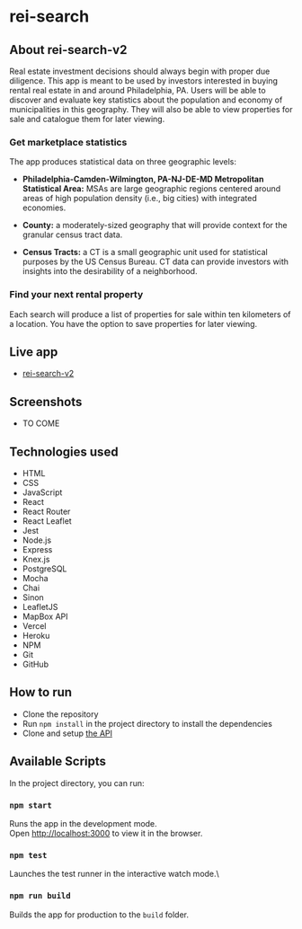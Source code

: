 # rei-search

## About rei-search-v2

Real estate investment decisions should always begin with proper due
diligence. This app is meant to be used by investors interested in
buying rental real estate in and around Philadelphia, PA. Users will
be able to discover and evaluate key statistics about the population
and economy of municipalities in this geography. They will also be
able to view properties for sale and catalogue them for later
viewing.

### Get marketplace statistics
The app produces statistical data on three geographic levels:

* **Philadelphia-Camden-Wilmington, PA-NJ-DE-MD Metropolitan
Statistical Area:** MSAs are large geographic regions centered around areas of high
population density (i.e., big cities) with integrated economies.

* **County:** a moderately-sized geography
that will provide context for the granular census tract data.

* **Census Tracts:** a CT is a small geographic unit
used for statistical purposes by the US Census Bureau. CT data can
provide investors with insights into the desirability of a neighborhood.

### Find your next rental property
Each search will produce a list of properties for sale within ten kilometers of a location. You have the option to save properties for later viewing.

## Live app
- [rei-search-v2](http://rei-search-v2-client.vercel.app/)

## Screenshots
* TO COME
## Technologies used

- HTML
- CSS
- JavaScript
- React 
- React Router
- React Leaflet 
- Jest 
- Node.js 
- Express 
- Knex.js 
- PostgreSQL 
- Mocha 
- Chai
- Sinon 
- LeafletJS 
- MapBox API 
- Vercel 
- Heroku 
- NPM 
- Git 
- GitHub

## How to run
- Clone the repository
- Run `npm install` in the project directory to install the dependencies
- Clone and setup [the API](https://github.com/bradrivenburgh/rei-search-v2-server)

## Available Scripts

In the project directory, you can run:

### `npm start`

Runs the app in the development mode.\
Open [http://localhost:3000](http://localhost:3000) to view it in the browser.

### `npm test`

Launches the test runner in the interactive watch mode.\

### `npm run build`

Builds the app for production to the `build` folder.